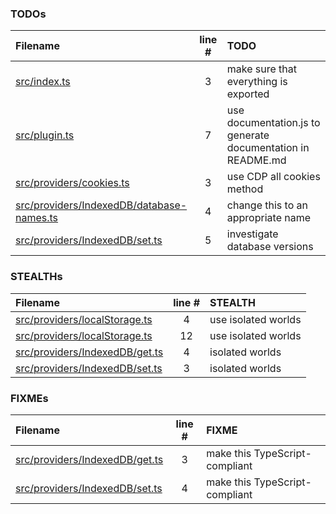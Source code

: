 ### TODOs

| Filename                                                                                  | line # | TODO                                                        |
| :---------------------------------------------------------------------------------------- | :----: | :---------------------------------------------------------- |
| [src/index.ts](src/index.ts#L3)                                                           |   3    | make sure that everything is exported                       |
| [src/plugin.ts](src/plugin.ts#L7)                                                         |   7    | use documentation.js to generate documentation in README.md |
| [src/providers/cookies.ts](src/providers/cookies.ts#L3)                                   |   3    | use CDP all cookies method                                  |
| [src/providers/IndexedDB/database-names.ts](src/providers/IndexedDB/database-names.ts#L4) |   4    | change this to an appropriate name                          |
| [src/providers/IndexedDB/set.ts](src/providers/IndexedDB/set.ts#L5)                       |   5    | investigate database versions                               |

### STEALTHs

| Filename                                                            | line # | STEALTH             |
| :------------------------------------------------------------------ | :----: | :------------------ |
| [src/providers/localStorage.ts](src/providers/localStorage.ts#L4)   |   4    | use isolated worlds |
| [src/providers/localStorage.ts](src/providers/localStorage.ts#L12)  |   12   | use isolated worlds |
| [src/providers/IndexedDB/get.ts](src/providers/IndexedDB/get.ts#L4) |   4    | isolated worlds     |
| [src/providers/IndexedDB/set.ts](src/providers/IndexedDB/set.ts#L3) |   3    | isolated worlds     |

### FIXMEs

| Filename                                                            | line # | FIXME                          |
| :------------------------------------------------------------------ | :----: | :----------------------------- |
| [src/providers/IndexedDB/get.ts](src/providers/IndexedDB/get.ts#L3) |   3    | make this TypeScript-compliant |
| [src/providers/IndexedDB/set.ts](src/providers/IndexedDB/set.ts#L4) |   4    | make this TypeScript-compliant |
